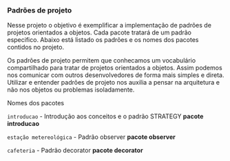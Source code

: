 ### **Padrões de projeto**

Nesse projeto o objetivo é exemplificar a implementação de padrões de projetos orientados
a objetos. Cada pacote tratará de um padrão especifico. Abaixo está listado os padrões
e os nomes dos pacotes contidos no projeto.

Os padrões de projeto permitem que conhecamos um vocabulário compartilhado para tratar 
de projetos orientados a objetos. Assim podemos nos comunicar com outros desenvolvedores
de forma mais simples e direta. Utilizar e entender padrões de projeto nos auxilia a 
pensar na arquitetura e não nos objetos ou problemas isoladamente.

Nomes dos pacotes

`introducao` - Introdução aos conceitos e o padrão STRATEGY **pacote introducao**

`estação metereológica` - Padrão observer **pacote observer**

`cafeteria` - Padrão decorator **pacote decorator**
